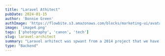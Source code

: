 ```yaml
---
title: "Laravel Athitect"
pubDate: 2024-01-15
author: 'Bonnie Green'
authImage: 'https://flowbite.s3.amazonaws.com/blocks/marketing-ui/avatars/bonnie-green.png'
image: 'image4.png'
tags: ['photography', 'canon', 'tech']
slug: laravel-architect
summary: "Laravel arhitect was spwant from a 2014 project that we have worked on . We wanted to create a standalone and robust backend for our company"
type: "Backend"
---
```

